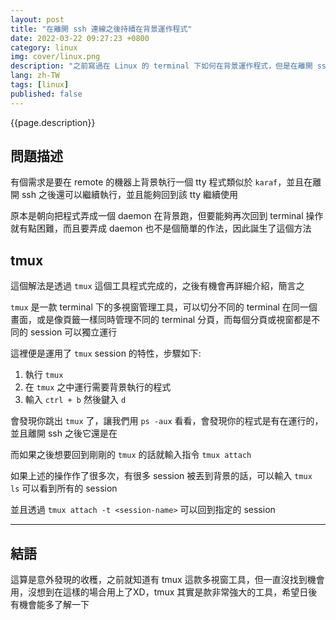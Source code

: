 ```yaml
---
layout: post
title: "在離開 ssh 連線之後持續在背景運作程式"
date: 2022-03-22 09:27:23 +0800
category: linux
img: cover/linux.png
description: "之前寫過在 Linux 的 terminal 下如何在背景運作程式，但是在離開 ssh 連線之後背景的程式也會跟著被關閉，尋尋覓覓終於找到一個方法可以在背景運作，還可以找回來的作法"
lang: zh-TW
tags: [linux]
published: false
---
```


{{page.description}}

## 問題描述

有個需求是要在 remote 的機器上背景執行一個 tty 程式類似於 `karaf`，並且在離開 ssh 之後還可以繼續執行，並且能夠回到該 tty 繼續使用

原本是朝向把程式弄成一個 daemon 在背景跑，但要能夠再次回到 terminal 操作就有點困難，而且要弄成 daemon 也不是個簡單的作法，因此誕生了這個方法

## tmux

這個解法是透過 `tmux` 這個工具程式完成的，之後有機會再詳細介紹，簡言之

`tmux` 是一款 terminal 下的多視窗管理工具，可以切分不同的 terminal 在同一個畫面，或是像頁籤一樣同時管理不同的 terminal 分頁，而每個分頁或視窗都是不同的 session 可以獨立運行

這裡便是運用了 `tmux` session 的特性，步驟如下:

1. 執行 `tmux`
2. 在 `tmux` 之中運行需要背景執行的程式
3. 輸入 `ctrl + b` 然後鍵入 `d`

會發現你跳出 `tmux` 了，讓我們用 `ps -aux` 看看，會發現你的程式是有在運行的，並且離開 ssh 之後它還是在

而如果之後想要回到剛剛的 `tmux` 的話就輸入指令 `tmux attach`

如果上述的操作作了很多次，有很多 session 被丟到背景的話，可以輸入 `tmux ls` 可以看到所有的 session

並且透過 `tmux attach -t <session-name>` 可以回到指定的 session

---

## 結語

這算是意外發現的收穫，之前就知道有 tmux 這款多視窗工具，但一直沒找到機會用，沒想到在這樣的場合用上了XD，tmux 其實是款非常強大的工具，希望日後有機會能多了解一下